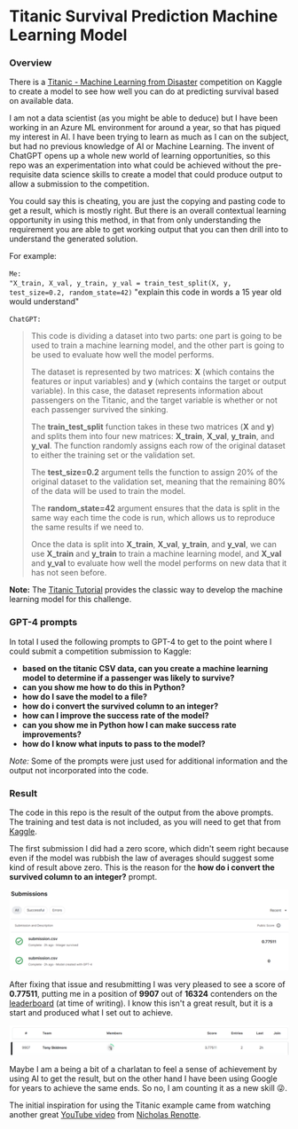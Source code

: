 # Titanic Survival Prediction Machine Learning Model

### Overview

There is a [Titanic - Machine Learning from Disaster](https://www.kaggle.com/competitions/titanic/overview)
competition on Kaggle to create a model to see how well you can do at predicting survival based on available data.  

I am not a data scientist (as you might be able to deduce) but I have been working in an Azure ML environment
for around a year, so that has piqued my interest in AI.  I have been trying to learn as much as I
can on the subject, but had no previous knowledge of AI or Machine Learning.  The invent of ChatGPT opens up a whole
new world of learning opportunities, so this repo was an experimentation into what could be achieved without the
pre-requisite data science skills to create a model that could produce output to allow a submission to the competition.  

You could say this is cheating, you are just the copying and pasting code to get a result, which is mostly right.
But there is an overall contextual learning opportunity in using this method, in that from only understanding the requirement you are able to get working output that you can then drill into to understand the generated solution.  

For example:

`Me:`  
`"X_train, X_val, y_train, y_val = train_test_split(X, y, test_size=0.2, random_state=42)`
"explain this code in words a 15 year old would understand"

`ChatGPT:`  
> This code is dividing a dataset into two parts: one part is going to be used to train a machine learning model, and the other part is going to be used to evaluate how well the model performs.
>
> The dataset is represented by two matrices: **X** (which contains the features or input variables) and **y** (which contains the target or output variable). In this case, the dataset represents information about passengers on the Titanic, and the target variable is whether or not each passenger survived the sinking.
>
> The **train_test_split** function takes in these two matrices (**X** and **y**) and splits them into four new matrices: **X_train**, **X_val**, **y_train**, and **y_val**. The function randomly assigns each row of the original dataset to either the training set or the validation set.
>
> The **test_size=0.2** argument tells the function to assign 20% of the original dataset to the validation set, meaning that the remaining 80% of the data will be used to train the model.
>
> The **random_state=42** argument ensures that the data is split in the same way each time the code is run, which allows us to reproduce the same results if we need to.
>
> Once the data is split into **X_train**, **X_val**, **y_train**, and **y_val**, we can use **X_train** and **y_train** to train a machine learning model, and **X_val** and **y_val** to evaluate how well the model performs on new data that it has not seen before.

__Note:__ The [Titanic Tutorial](https://www.kaggle.com/code/alexisbcook/titanic-tutorial) provides the classic way to develop the machine learning model for this challenge.


### GPT-4 prompts

In total I used the following prompts to GPT-4 to get to the point where I could submit a competition submission to Kaggle:

* __based on the titanic CSV data, can you create a machine learning model to determine if a passenger was likely to survive?__
* __can you show me how to do this in Python?__
* __how do I save the model to a file?__
* __how do i convert the survived column to an integer?__
* __how can I improve the success rate of the model?__
* __can you show me in Python how I can make success rate improvements?__
* __how do I know what inputs to pass to the model?__

_Note:_ Some of the prompts were just used for additional information
and the output not incorporated into the code.

### Result

The code in this repo is the result of the output from the above prompts.
The training and test data is not included, as you will need to get that from
[Kaggle](https://www.kaggle.com/c/titanic/data).

The first submission I did had a zero score, which didn't seem right because even
if the model was rubbish the law of averages should suggest some kind of result above zero.
This is the reason for the __how do i convert the survived column to an integer?__ prompt.

![submissions](images/submissions.png)

After fixing that issue and resubmitting I was very pleased to see a score of **0.77511**,
putting me in a position of **9907** out of **16324** contenders on the [leaderboard](https://www.kaggle.com/competitions/titanic/leaderboard?search=skidmore) (at time of writing).
I know this isn't a great result, but it is a start and produced what I set out to achieve.

![titanic-leaderboard](images/kaggle_leaderboard.png)

Maybe I am a being a bit of a charlatan to feel a sense of achievement by using AI to get the result, but
on the other hand I have been using Google for years to achieve the same ends.  So no,
I am counting it as a new skill 😜.

The initial inspiration for using the Titanic example came from watching another great [YouTube video](https://www.youtube.com/watch?v=Ebb4gUI2IpQ&t=90s) from [Nicholas Renotte](https://github.com/nicknochnack).
